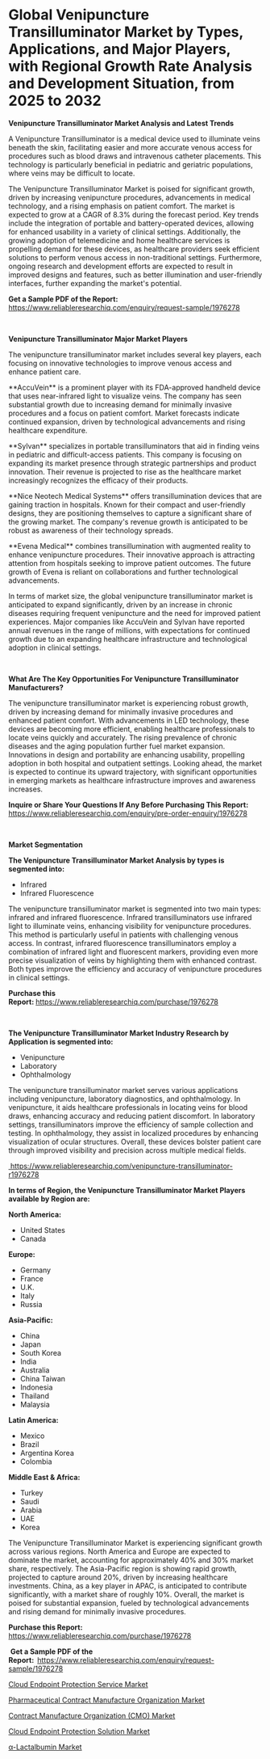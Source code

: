<p><h1>Global Venipuncture Transilluminator Market by Types, Applications, and Major Players, with Regional Growth Rate Analysis and Development Situation, from 2025 to 2032</h1></p><p><strong>Venipuncture Transilluminator Market Analysis and Latest Trends</strong></p>
<p><p>A Venipuncture Transilluminator is a medical device used to illuminate veins beneath the skin, facilitating easier and more accurate venous access for procedures such as blood draws and intravenous catheter placements. This technology is particularly beneficial in pediatric and geriatric populations, where veins may be difficult to locate. </p><p>The Venipuncture Transilluminator Market is poised for significant growth, driven by increasing venipuncture procedures, advancements in medical technology, and a rising emphasis on patient comfort. The market is expected to grow at a CAGR of 8.3% during the forecast period. Key trends include the integration of portable and battery-operated devices, allowing for enhanced usability in a variety of clinical settings. Additionally, the growing adoption of telemedicine and home healthcare services is propelling demand for these devices, as healthcare providers seek efficient solutions to perform venous access in non-traditional settings. Furthermore, ongoing research and development efforts are expected to result in improved designs and features, such as better illumination and user-friendly interfaces, further expanding the market's potential.</p></p>
<p><strong>Get a Sample PDF of the Report:&nbsp;</strong> <a href="https://www.reliableresearchiq.com/enquiry/request-sample/1976278?utm_campaign=1144&utm_medium=2&utm_source=Github&utm_content=ia&utm_term=28032025&utm_id=venipuncture-transilluminator">https://www.reliableresearchiq.com/enquiry/request-sample/1976278</a></p>
<p>&nbsp;</p>
<p><strong>Venipuncture Transilluminator Major Market Players</strong></p>
<p><p>The venipuncture transilluminator market includes several key players, each focusing on innovative technologies to improve venous access and enhance patient care.</p><p>**AccuVein** is a prominent player with its FDA-approved handheld device that uses near-infrared light to visualize veins. The company has seen substantial growth due to increasing demand for minimally invasive procedures and a focus on patient comfort. Market forecasts indicate continued expansion, driven by technological advancements and rising healthcare expenditure.</p><p>**Sylvan** specializes in portable transilluminators that aid in finding veins in pediatric and difficult-access patients. This company is focusing on expanding its market presence through strategic partnerships and product innovation. Their revenue is projected to rise as the healthcare market increasingly recognizes the efficacy of their products.</p><p>**Nice Neotech Medical Systems** offers transillumination devices that are gaining traction in hospitals. Known for their compact and user-friendly designs, they are positioning themselves to capture a significant share of the growing market. The company's revenue growth is anticipated to be robust as awareness of their technology spreads.</p><p>**Evena Medical** combines transillumination with augmented reality to enhance venipuncture procedures. Their innovative approach is attracting attention from hospitals seeking to improve patient outcomes. The future growth of Evena is reliant on collaborations and further technological advancements.</p><p>In terms of market size, the global venipuncture transilluminator market is anticipated to expand significantly, driven by an increase in chronic diseases requiring frequent venipuncture and the need for improved patient experiences. Major companies like AccuVein and Sylvan have reported annual revenues in the range of millions, with expectations for continued growth due to an expanding healthcare infrastructure and technological adoption in clinical settings.</p></p>
<p>&nbsp;</p>
<p><strong>What Are The Key Opportunities For Venipuncture Transilluminator Manufacturers?</strong></p>
<p><p>The venipuncture transilluminator market is experiencing robust growth, driven by increasing demand for minimally invasive procedures and enhanced patient comfort. With advancements in LED technology, these devices are becoming more efficient, enabling healthcare professionals to locate veins quickly and accurately. The rising prevalence of chronic diseases and the aging population further fuel market expansion. Innovations in design and portability are enhancing usability, propelling adoption in both hospital and outpatient settings. Looking ahead, the market is expected to continue its upward trajectory, with significant opportunities in emerging markets as healthcare infrastructure improves and awareness increases.</p></p>
<p><strong>Inquire or Share Your Questions If Any Before Purchasing This Report:</strong> <a href="https://www.reliableresearchiq.com/enquiry/pre-order-enquiry/1976278?utm_campaign=1144&utm_medium=2&utm_source=Github&utm_content=ia&utm_term=28032025&utm_id=venipuncture-transilluminator">https://www.reliableresearchiq.com/enquiry/pre-order-enquiry/1976278</a></p>
<p>&nbsp;</p>
<p><strong>Market Segmentation</strong></p>
<p><strong>The Venipuncture Transilluminator Market Analysis by types is segmented into:</strong></p>
<p><ul><li>Infrared</li><li>Infrared Fluorescence</li></ul></p>
<p><p>The venipuncture transilluminator market is segmented into two main types: infrared and infrared fluorescence. Infrared transilluminators use infrared light to illuminate veins, enhancing visibility for venipuncture procedures. This method is particularly useful in patients with challenging venous access. In contrast, infrared fluorescence transilluminators employ a combination of infrared light and fluorescent markers, providing even more precise visualization of veins by highlighting them with enhanced contrast. Both types improve the efficiency and accuracy of venipuncture procedures in clinical settings.</p></p>
<p><strong>Purchase this Report:&nbsp;</strong><a href="https://www.reliableresearchiq.com/purchase/1976278?utm_campaign=1144&utm_medium=2&utm_source=Github&utm_content=ia&utm_term=28032025&utm_id=venipuncture-transilluminator">https://www.reliableresearchiq.com/purchase/1976278</a></p>
<p>&nbsp;</p>
<p><strong>The Venipuncture Transilluminator Market Industry Research by Application is segmented into:</strong></p>
<p><ul><li>Venipuncture</li><li>Laboratory</li><li>Ophthalmology</li></ul></p>
<p><p>The venipuncture transilluminator market serves various applications including venipuncture, laboratory diagnostics, and ophthalmology. In venipuncture, it aids healthcare professionals in locating veins for blood draws, enhancing accuracy and reducing patient discomfort. In laboratory settings, transilluminators improve the efficiency of sample collection and testing. In ophthalmology, they assist in localized procedures by enhancing visualization of ocular structures. Overall, these devices bolster patient care through improved visibility and precision across multiple medical fields.</p></p>
<p><a href="https://www.reliableresearchiq.com/venipuncture-transilluminator-r1976278?utm_campaign=1144&utm_medium=2&utm_source=Github&utm_content=ia&utm_term=28032025&utm_id=venipuncture-transilluminator">&nbsp;https://www.reliableresearchiq.com/venipuncture-transilluminator-r1976278</a></p>
<p><strong>In terms of Region, the Venipuncture Transilluminator Market Players available by Region are:</strong></p>
<p>
    <p> <strong> North America: </strong>
        <ul>
            <li>United States</li>
            <li>Canada</li>
        </ul>
        </p> 
    <p> <strong> Europe: </strong>
        <ul>
            <li>Germany</li>
            <li>France</li>
            <li>U.K.</li>
            <li>Italy</li>
            <li>Russia</li>
        </ul>
        </p> 
    <p> <strong> Asia-Pacific: </strong>
        <ul>
            <li>China</li>
            <li>Japan</li>
            <li>South Korea</li>
            <li>India</li>
            <li>Australia</li>
            <li>China Taiwan</li>
            <li>Indonesia</li>
            <li>Thailand</li>
            <li>Malaysia</li>
        </ul>
        </p> 
    <p> <strong> Latin America: </strong>
        <ul>
            <li>Mexico</li>
            <li>Brazil</li>
            <li>Argentina Korea</li>
            <li>Colombia</li>
        </ul>
        </p> 
    <p> <strong> Middle East & Africa: </strong>
        <ul>
            <li>Turkey</li>
            <li>Saudi</li>
            <li>Arabia</li>
            <li>UAE</li>
            <li>Korea</li>
        </ul>
    </p>
    </p>
<p><p>The Venipuncture Transilluminator Market is experiencing significant growth across various regions. North America and Europe are expected to dominate the market, accounting for approximately 40% and 30% market share, respectively. The Asia-Pacific region is showing rapid growth, projected to capture around 20%, driven by increasing healthcare investments. China, as a key player in APAC, is anticipated to contribute significantly, with a market share of roughly 10%. Overall, the market is poised for substantial expansion, fueled by technological advancements and rising demand for minimally invasive procedures.</p></p>
<p><strong>Purchase this Report: </strong><a href="https://www.reliableresearchiq.com/purchase/1976278?utm_campaign=1144&utm_medium=2&utm_source=Github&utm_content=ia&utm_term=28032025&utm_id=venipuncture-transilluminator">https://www.reliableresearchiq.com/purchase/1976278</a></p>
<p>&nbsp;<strong>Get a Sample PDF of the Report:&nbsp;&nbsp;</strong><a href="https://www.reliableresearchiq.com/enquiry/request-sample/1976278?utm_campaign=1144&utm_medium=2&utm_source=Github&utm_content=ia&utm_term=28032025&utm_id=venipuncture-transilluminator">https://www.reliableresearchiq.com/enquiry/request-sample/1976278</a></p>
<p><strong></strong></p>
<p><p><a href="https://github.com/alasmyayock/Market-Research-Report-List-1/blob/main/cloud-endpoint-protection-service-market.md?utm_campaign=1144&utm_medium=2&utm_source=Github&utm_content=ia&utm_term=28032025&utm_id=venipuncture-transilluminator">Cloud Endpoint Protection Service Market</a></p><p><a href="https://github.com/xanaanenkaly/Market-Research-Report-List-1/blob/main/pharmaceutical-contract-manufacture-organization-market.md?utm_campaign=1144&utm_medium=2&utm_source=Github&utm_content=ia&utm_term=28032025&utm_id=venipuncture-transilluminator">Pharmaceutical Contract Manufacture Organization Market</a></p><p><a href="https://github.com/jaquelynhasenaue8/Market-Research-Report-List-1/blob/main/contract-manufacture-organization-cmo-market.md?utm_campaign=1144&utm_medium=2&utm_source=Github&utm_content=ia&utm_term=28032025&utm_id=venipuncture-transilluminator">Contract Manufacture Organization (CMO) Market</a></p><p><a href="https://github.com/voetzeszuh/Market-Research-Report-List-1/blob/main/cloud-endpoint-protection-solution-market.md?utm_campaign=1144&utm_medium=2&utm_source=Github&utm_content=ia&utm_term=28032025&utm_id=venipuncture-transilluminator">Cloud Endpoint Protection Solution Market</a></p><p><a href="https://github.com/memorirummy/Market-Research-Report-List-1/blob/main/a-lactalbumin-market.md?utm_campaign=1144&utm_medium=2&utm_source=Github&utm_content=ia&utm_term=28032025&utm_id=venipuncture-transilluminator">α-Lactalbumin Market</a></p></p>
